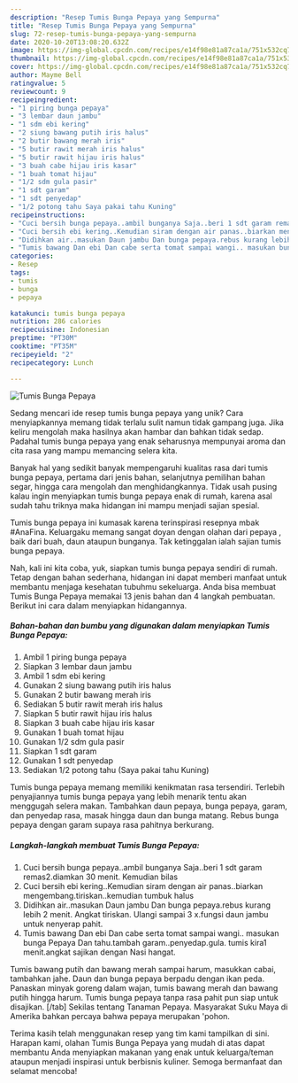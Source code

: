```yaml
---
description: "Resep Tumis Bunga Pepaya yang Sempurna"
title: "Resep Tumis Bunga Pepaya yang Sempurna"
slug: 72-resep-tumis-bunga-pepaya-yang-sempurna
date: 2020-10-20T13:08:20.632Z
image: https://img-global.cpcdn.com/recipes/e14f98e81a87ca1a/751x532cq70/tumis-bunga-pepaya-foto-resep-utama.jpg
thumbnail: https://img-global.cpcdn.com/recipes/e14f98e81a87ca1a/751x532cq70/tumis-bunga-pepaya-foto-resep-utama.jpg
cover: https://img-global.cpcdn.com/recipes/e14f98e81a87ca1a/751x532cq70/tumis-bunga-pepaya-foto-resep-utama.jpg
author: Mayme Bell
ratingvalue: 5
reviewcount: 9
recipeingredient:
- "1 piring bunga pepaya"
- "3 lembar daun jambu"
- "1 sdm ebi kering"
- "2 siung bawang putih iris halus"
- "2 butir bawang merah iris"
- "5 butir rawit merah iris halus"
- "5 butir rawit hijau iris halus"
- "3 buah cabe hijau iris kasar"
- "1 buah tomat hijau"
- "1/2 sdm gula pasir"
- "1 sdt garam"
- "1 sdt penyedap"
- "1/2 potong tahu Saya pakai tahu Kuning"
recipeinstructions:
- "Cuci bersih bunga pepaya..ambil bunganya Saja..beri 1 sdt garam remas2.diamkan 30 menit. Kemudian bilas"
- "Cuci bersih ebi kering..Kemudian siram dengan air panas..biarkan mengembang.tiriskan..kemudian tumbuk halus"
- "Didihkan air..masukan Daun jambu Dan bunga pepaya.rebus kurang lebih 2 menit. Angkat tiriskan. Ulangi sampai 3 x.fungsi daun jambu untuk nenyerap pahit."
- "Tumis bawang Dan ebi Dan cabe serta tomat sampai wangi.. masukan bunga Pepaya Dan tahu.tambah garam..penyedap.gula. tumis kira1 menit.angkat sajikan dengan Nasi hangat."
categories:
- Resep
tags:
- tumis
- bunga
- pepaya

katakunci: tumis bunga pepaya 
nutrition: 286 calories
recipecuisine: Indonesian
preptime: "PT30M"
cooktime: "PT35M"
recipeyield: "2"
recipecategory: Lunch

---
```



![Tumis Bunga Pepaya](https://img-global.cpcdn.com/recipes/e14f98e81a87ca1a/751x532cq70/tumis-bunga-pepaya-foto-resep-utama.jpg)

Sedang mencari ide resep tumis bunga pepaya yang unik? Cara menyiapkannya memang tidak terlalu sulit namun tidak gampang juga. Jika keliru mengolah maka hasilnya akan hambar dan bahkan tidak sedap. Padahal tumis bunga pepaya yang enak seharusnya mempunyai aroma dan cita rasa yang mampu memancing selera kita.

Banyak hal yang sedikit banyak mempengaruhi kualitas rasa dari tumis bunga pepaya, pertama dari jenis bahan, selanjutnya pemilihan bahan segar, hingga cara mengolah dan menghidangkannya. Tidak usah pusing kalau ingin menyiapkan tumis bunga pepaya enak di rumah, karena asal sudah tahu triknya maka hidangan ini mampu menjadi sajian spesial.

Tumis bunga pepaya ini kumasak karena terinspirasi resepnya mbak #AnaFina. Keluargaku memang sangat doyan dengan olahan dari pepaya , baik dari buah, daun ataupun bunganya. Tak ketinggalan ialah sajian tumis bunga pepaya.


Nah, kali ini kita coba, yuk, siapkan tumis bunga pepaya sendiri di rumah. Tetap dengan bahan sederhana, hidangan ini dapat memberi manfaat untuk membantu menjaga kesehatan tubuhmu sekeluarga. Anda bisa membuat Tumis Bunga Pepaya memakai 13 jenis bahan dan 4 langkah pembuatan. Berikut ini cara dalam menyiapkan hidangannya.

<!--inarticleads1-->

##### Bahan-bahan dan bumbu yang digunakan dalam menyiapkan Tumis Bunga Pepaya:

1. Ambil 1 piring bunga pepaya
1. Siapkan 3 lembar daun jambu
1. Ambil 1 sdm ebi kering
1. Gunakan 2 siung bawang putih iris halus
1. Gunakan 2 butir bawang merah iris
1. Sediakan 5 butir rawit merah iris halus
1. Siapkan 5 butir rawit hijau iris halus
1. Siapkan 3 buah cabe hijau iris kasar
1. Gunakan 1 buah tomat hijau
1. Gunakan 1/2 sdm gula pasir
1. Siapkan 1 sdt garam
1. Gunakan 1 sdt penyedap
1. Sediakan 1/2 potong tahu (Saya pakai tahu Kuning)


Tumis bunga pepaya memang memiliki kenikmatan rasa tersendiri. Terlebih penyajiannya tumis bunga pepaya yang lebih menarik tentu akan menggugah selera makan. Tambahkan daun pepaya, bunga pepaya, garam, dan penyedap rasa, masak hingga daun dan bunga matang. Rebus bunga pepaya dengan garam supaya rasa pahitnya berkurang. 

<!--inarticleads2-->

##### Langkah-langkah membuat Tumis Bunga Pepaya:

1. Cuci bersih bunga pepaya..ambil bunganya Saja..beri 1 sdt garam remas2.diamkan 30 menit. Kemudian bilas
1. Cuci bersih ebi kering..Kemudian siram dengan air panas..biarkan mengembang.tiriskan..kemudian tumbuk halus
1. Didihkan air..masukan Daun jambu Dan bunga pepaya.rebus kurang lebih 2 menit. Angkat tiriskan. Ulangi sampai 3 x.fungsi daun jambu untuk nenyerap pahit.
1. Tumis bawang Dan ebi Dan cabe serta tomat sampai wangi.. masukan bunga Pepaya Dan tahu.tambah garam..penyedap.gula. tumis kira1 menit.angkat sajikan dengan Nasi hangat.


Tumis bawang putih dan bawang merah sampai harum, masukkan cabai, tambahkan jahe. Daun dan bunga pepaya berpadu dengan ikan peda. Panaskan minyak goreng dalam wajan, tumis bawang merah dan bawang putih hingga harum. Tumis bunga pepaya tanpa rasa pahit pun siap untuk disajikan. [/tab] Sekilas tentang Tanaman Pepaya. Masyarakat Suku Maya di Amerika bahkan percaya bahwa pepaya merupakan &#39;pohon. 

Terima kasih telah menggunakan resep yang tim kami tampilkan di sini. Harapan kami, olahan Tumis Bunga Pepaya yang mudah di atas dapat membantu Anda menyiapkan makanan yang enak untuk keluarga/teman ataupun menjadi inspirasi untuk berbisnis kuliner. Semoga bermanfaat dan selamat mencoba!
